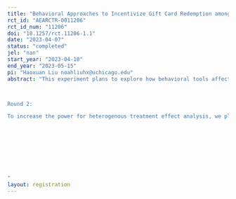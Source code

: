 ```yaml
---
title: "Behavioral Approaches to Incentivize Gift Card Redemption among Kindergarteners' Parents in Chicago"
rct_id: "AEARCTR-0011206"
rct_id_num: "11206"
doi: "10.1257/rct.11206-1.1"
date: "2023-04-07"
status: "completed"
jel: "nan"
start_year: "2023-04-10"
end_year: "2023-05-15"
pi: "Haoxuan Liu noahliuhx@uchicago.edu"
abstract: "This experiment plans to explore how behavioral tools affect parents' redemption rate of an online gift card. From 2021 to 2022, the Early Investment Project (EIP) by us, the Behavioral Insights and Parenting Lab at the University of Chicago, surveyed around 2000 parents with kindergarteners in the Chicago Public School system. For parents who completed the survey, we offered them a $20 gift card through an online gift card platform. We also provided $89 to a subset of parents who won the raffle from one survey question. By March 2023, we found out that, among 1932 parents in the EIP survey sample, 887 parents had yet to redeem the gift cards. To increase the gift card redemption rate with two behavioral approaches, we plan to separate these parents into two treatment groups and one control group. All groups will receive brief information through text messages and emails about the gift card with a link. Besides, one treatment group will receive a short sentence that encourages them to buy something for their children with the gift card. The other treatment group will receive a short sentence that phrases the gift card's value to an equivalent hourly wage. We will send these text messages and emails once a week for four consecutive weeks. We are interested in comparing the redemption rate among groups and its heterogeneity by baseline parental characteristics.

Round 2:
To increase the power for heterogenous treatment effect analysis, we plan to add another 312 parents who did not redeem the git card from a different project, AboutTime Experiment 1 and RCT. These 312 parents will be evenly split into the control group and the treatment group which will receive a short sentence that encourages them to buy something for their children with the gift card. Other experiment design and analysis remain the same.




"
layout: registration
---
```


